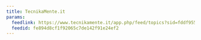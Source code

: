```yaml
---
title: TecnikaMente.it
params:
  feedlink: https://www.tecnikamente.it/app.php/feed/topics?sid=fddf9556c441e54449ea7456d909ac8b
  feedid: fe894d8cf1f92065c7de142f91e24ef2
---
```

